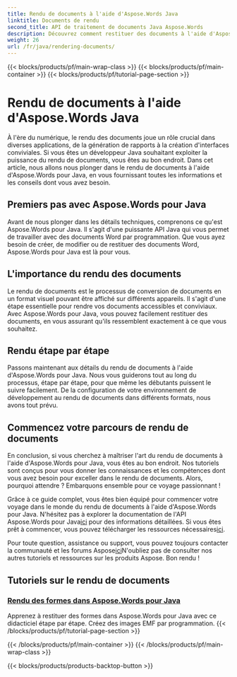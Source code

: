 ```yaml
---
title: Rendu de documents à l'aide d'Aspose.Words Java
linktitle: Documents de rendu
second_title: API de traitement de documents Java Aspose.Words
description: Découvrez comment restituer des documents à l'aide d'Aspose.Words pour Java dans ce didacticiel complet. Obtenez des conseils, des astuces et des exemples étape par étape pour un rendu efficace des documents.
weight: 26
url: /fr/java/rendering-documents/
---
```


{{< blocks/products/pf/main-wrap-class >}}
{{< blocks/products/pf/main-container >}}
{{< blocks/products/pf/tutorial-page-section >}}

# Rendu de documents à l'aide d'Aspose.Words Java


À l'ère du numérique, le rendu des documents joue un rôle crucial dans diverses applications, de la génération de rapports à la création d'interfaces conviviales. Si vous êtes un développeur Java souhaitant exploiter la puissance du rendu de documents, vous êtes au bon endroit. Dans cet article, nous allons nous plonger dans le rendu de documents à l'aide d'Aspose.Words pour Java, en vous fournissant toutes les informations et les conseils dont vous avez besoin.

## Premiers pas avec Aspose.Words pour Java

Avant de nous plonger dans les détails techniques, comprenons ce qu'est Aspose.Words pour Java. Il s'agit d'une puissante API Java qui vous permet de travailler avec des documents Word par programmation. Que vous ayez besoin de créer, de modifier ou de restituer des documents Word, Aspose.Words pour Java est là pour vous.

## L'importance du rendu des documents

Le rendu de documents est le processus de conversion de documents en un format visuel pouvant être affiché sur différents appareils. Il s'agit d'une étape essentielle pour rendre vos documents accessibles et conviviaux. Avec Aspose.Words pour Java, vous pouvez facilement restituer des documents, en vous assurant qu'ils ressemblent exactement à ce que vous souhaitez.

## Rendu étape par étape

Passons maintenant aux détails du rendu de documents à l'aide d'Aspose.Words pour Java. Nous vous guiderons tout au long du processus, étape par étape, pour que même les débutants puissent le suivre facilement. De la configuration de votre environnement de développement au rendu de documents dans différents formats, nous avons tout prévu.

## Commencez votre parcours de rendu de documents

En conclusion, si vous cherchez à maîtriser l'art du rendu de documents à l'aide d'Aspose.Words pour Java, vous êtes au bon endroit. Nos tutoriels sont conçus pour vous donner les connaissances et les compétences dont vous avez besoin pour exceller dans le rendu de documents. Alors, pourquoi attendre ? Embarquons ensemble pour ce voyage passionnant !

 Grâce à ce guide complet, vous êtes bien équipé pour commencer votre voyage dans le monde du rendu de documents à l'aide d'Aspose.Words pour Java. N'hésitez pas à explorer la documentation de l'API Aspose.Words pour Java[ici](https://reference.aspose.com/words/java/) pour des informations détaillées. Si vous êtes prêt à commencer, vous pouvez télécharger les ressources nécessaires[ici](https://releases.aspose.com/words/java/).

 Pour toute question, assistance ou support, vous pouvez toujours contacter la communauté et les forums Aspose[ici](https://forum.aspose.com/)N'oubliez pas de consulter nos autres tutoriels et ressources sur les produits Aspose. Bon rendu !

## Tutoriels sur le rendu de documents
### [Rendu des formes dans Aspose.Words pour Java](./rendering-shapes/)
Apprenez à restituer des formes dans Aspose.Words pour Java avec ce didacticiel étape par étape. Créez des images EMF par programmation.
{{< /blocks/products/pf/tutorial-page-section >}}

{{< /blocks/products/pf/main-container >}}
{{< /blocks/products/pf/main-wrap-class >}}

{{< blocks/products/products-backtop-button >}}
